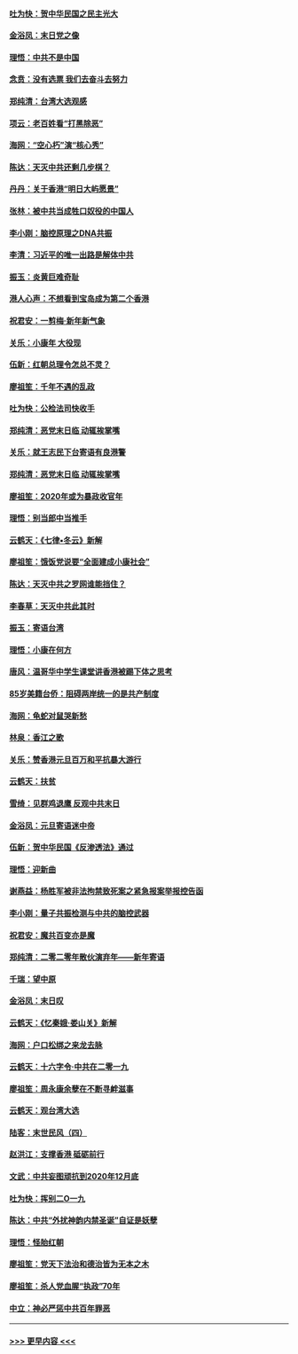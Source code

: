 #### [吐为快：贺中华民国之民主光大](../pages/nsc993/n11788618.md?t=01130833) 
#### [金浴凤：末日党之像](../pages/nsc993/n11787475.md?t=01130833) 
#### [理悟：中共不是中国](../pages/nsc993/n11787463.md?t=01130833) 
#### [念贲：没有选票  我们去奋斗去努力](../pages/nsc993/n11787398.md?t=01130833) 
#### [郑纯清：台湾大选观感](../pages/nsc993/n11786210.md?t=01130833) 
#### [项云：老百姓看“打黑除恶”](../pages/nsc993/n11785398.md?t=01130833) 
#### [海网：“空心朽”演“核心秀”](../pages/nsc993/n11783874.md?t=01130833) 
#### [陈达：天灭中共还剩几步棋？](../pages/nsc993/n11783719.md?t=01130833) 
#### [丹丹：关于香港“明日大屿愿景”](../pages/nsc993/n11783273.md?t=01130833) 
#### [张林：被中共当成牲口奴役的中国人](../pages/nsc993/n11782397.md?t=01130833) 
#### [李小刚：脑控原理之DNA共振](../pages/nsc993/n11780962.md?t=01130833) 
#### [李清：习近平的唯一出路是解体中共](../pages/nsc993/n11780866.md?t=01130833) 
#### [振玉：炎黄巨难奇耻](../pages/nsc993/n11779632.md?t=01130833) 
#### [港人心声：不想看到宝岛成为第二个香港](../pages/nsc993/n11778817.md?t=01130833) 
#### [祝君安：一剪梅‧新年新气象](../pages/nsc993/n11776340.md?t=01130833) 
#### [关乐：小康年 大役现](../pages/nsc993/n11774213.md?t=01130833) 
#### [伍新：红朝总理令怎总不灵？](../pages/nsc993/n11770813.md?t=01130833) 
#### [廖祖笙：千年不遇的乱政](../pages/nsc993/n11770373.md?t=01130833) 
#### [吐为快：公检法司快收手](../pages/nsc993/n11770359.md?t=01130833) 
#### [郑纯清：恶党末日临 动辄挨掌嘴](../pages/nsc993/n11769912.md?t=01130833) 
#### [关乐：就王志民下台寄语有良港警](../pages/nsc993/n11769903.md?t=01130833) 
#### [郑纯清：恶党末日临 动辄挨掌嘴](../pages/nsc993/n11769356.md?t=01130833) 
#### [廖祖笙：2020年或为暴政收官年](../pages/nsc993/n11768216.md?t=01130833) 
#### [理悟：别当郎中当推手](../pages/nsc993/n11768243.md?t=01130833) 
#### [云鹤天：《七律▪冬云》新解](../pages/nsc993/n11768204.md?t=01130833) 
#### [廖祖笙：饿饭党说要“全面建成小康社会”](../pages/nsc993/n11767482.md?t=01130833) 
#### [陈达：天灭中共之罗网谁能挡住？](../pages/nsc993/n11767465.md?t=01130833) 
#### [李春草：天灭中共此其时](../pages/nsc993/n11767452.md?t=01130833) 
#### [振玉：寄语台湾](../pages/nsc993/n11767432.md?t=01130833) 
#### [理悟：小康在何方](../pages/nsc993/n11767394.md?t=01130833) 
#### [唐风：温哥华中学生课堂讲香港被踢下体之思考](../pages/nsc993/n11766848.md?t=01130833) 
#### [85岁美籍台侨：阻碍两岸统一的是共产制度](../pages/nsc993/n11765043.md?t=01130833) 
#### [海网：龟蛇对鼠哭新愁](../pages/nsc993/n11764895.md?t=01130833) 
#### [林泉：香江之歌](../pages/nsc993/n11764415.md?t=01130833) 
#### [关乐：赞香港元旦百万和平抗暴大游行](../pages/nsc993/n11764382.md?t=01130833) 
#### [云鹤天：扶贫](../pages/nsc993/n11764245.md?t=01130833) 
#### [雪绮：见群鸡退鹰  反观中共末日](../pages/nsc993/n11762112.md?t=01130833) 
#### [金浴凤：元旦寄语迷中帝](../pages/nsc993/n11761788.md?t=01130833) 
#### [伍新：贺中华民国《反渗透法》通过](../pages/nsc993/n11761994.md?t=01130833) 
#### [理悟：迎新曲](../pages/nsc993/n11761152.md?t=01130833) 
#### [谢燕益：杨胜军被非法拘禁致死案之紧急报案举报控告函](../pages/nsc993/n11756134.md?t=01130833) 
#### [李小刚：量子共振检测与中共的脑控武器](../pages/nsc993/n11754518.md?t=01130833) 
#### [祝君安：魔共百变亦是魔](../pages/nsc993/n11754469.md?t=01130833) 
#### [郑纯清：二零二零年散伙演弃年——新年寄语](../pages/nsc993/n11754195.md?t=01130833) 
#### [千瑞：望中原](../pages/nsc993/n11754159.md?t=01130833) 
#### [金浴凤：末日叹](../pages/nsc993/n11752359.md?t=01130833) 
#### [云鹤天：《忆秦娥‧娄山关》新解](../pages/nsc993/n11752348.md?t=01130833) 
#### [海网：户口松绑之来龙去脉](../pages/nsc993/n11752328.md?t=01130833) 
#### [云鹤天：十六字令‧中共在二零一九](../pages/nsc993/n11752305.md?t=01130833) 
#### [廖祖笙：周永康余孽在不断寻衅滋事](../pages/nsc993/n11751013.md?t=01130833) 
#### [云鹤天：观台湾大选](../pages/nsc993/n11751007.md?t=01130833) 
#### [陆客：末世民风（四）](../pages/nsc993/n11749203.md?t=01130833) 
#### [赵洪江：支撑香港 砥砺前行](../pages/nsc993/n11748482.md?t=01130833) 
#### [文武：中共妄图顽抗到2020年12月底](../pages/nsc993/n11748446.md?t=01130833) 
#### [吐为快：挥别二O一九](../pages/nsc993/n11748411.md?t=01130833) 
#### [陈达：中共“外扰神韵内禁圣诞”自证是妖孽](../pages/nsc993/n11748226.md?t=01130833) 
#### [理悟：怪胎红朝](../pages/nsc993/n11748206.md?t=01130833) 
#### [廖祖笙：党天下法治和德治皆为无本之木](../pages/nsc993/n11748135.md?t=01130833) 
#### [廖祖笙：杀人党血腥“执政”70年](../pages/nsc993/n11745144.md?t=01130833) 
#### [中立：神必严惩中共百年罪恶](../pages/nsc993/n11744970.md?t=01130833) 

----
#### [ >>> 更早内容 <<< ](../indexes/nsc993-earlier.md)
